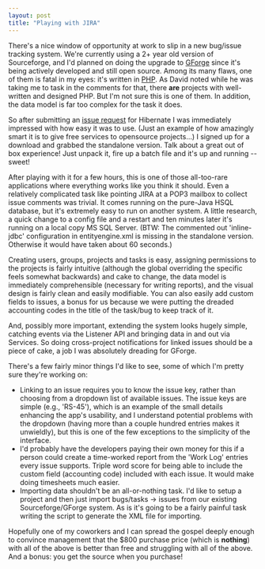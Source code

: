 ```yaml
---
layout: post
title: "Playing with JIRA"
---
```




There's a nice window of opportunity at work to slip in a new bug/issue tracking system. We're currently using a 2+ year old version of Sourceforge, and I'd planned on doing the upgrade to <a href="http://gforge.org/">GForge</a> since it's being actively developed and still open source. Among its many flaws, one of them is fatal in my eyes: it's written in <a href="/2003/03/18/not_to_be_ungrateful.html">PHP</a>. As David noted while he was taking me to task in the comments for that, there <b>are</b> projects with well-written and designed PHP. But I'm not sure this is one of them. In addition, the data model is far too complex for the task it does.

<p>So after submitting an <a href="http://opensource.atlassian.com/projects/hibernate/secure/ViewIssue.jspa?key=HB-93">issue request</a> for Hibernate I was immediately impressed with how easy it was to use. (Just an example of how amazingly smart it is to give free services to opensource projects...) I signed up for a download and grabbed the standalone version. Talk about a great out of box experience! Just unpack it, fire up a batch file and it's up and running -- sweet!</p>

<p>After playing with it for a few hours, this is one of those all-too-rare applications where everything works like you think it should. Even a relatively complicated task like pointing JIRA at a POP3 mailbox to collect issue comments was trivial. It comes running on the pure-Java HSQL database, but it's extremely easy to run on another system. A little research, a quick change to a config file and a restart and ten minutes later it's running on a local copy MS SQL Server. (BTW: The commented out 'inline-jdbc' configuration in entityengine.xml is missing in the standalone version. Otherwise it would have taken about 60 seconds.)</p>

<p>Creating users, groups, projects and tasks is easy, assigning permissions to the projects is fairly intuitive (although the global overriding the specific feels somewhat backwards) and cake to change, the data model is immediately comprehensible (necessary for writing reports), and the visual design is fairly clean and easily modifiable. 
You can also easily add custom fields to issues, a bonus for us because we were putting the dreaded accounting codes in the title of the task/bug to keep track of it.</p>

<p>And, possibly more important, extending the system looks hugely simple, catching events via the Listener API and bringing data in and out via Services. So doing cross-project notifications for linked issues should be a piece of cake, a job I was absolutely dreading for GForge.</p>

<p>There's a few fairly minor things I'd like to see, some of which I'm pretty sure they're working on:</p>

<p><ul>
  <li>Linking to an issue requires you to know the issue key, rather than choosing from a dropdown list of available issues. The issue keys are simple (e.g., 'RS-45'), which is an example of the small details enhancing the app's usability, and I understand potential problems with the dropdown (having more than a couple hundred entries makes it unwieldly), but this is one of the few exceptions to the simplicity of the interface.</li>
  <li>I'd probably have the developers paying their own money for this if a person could create a time-worked report from the 'Work Log' entries every issue supports. Triple word score for being able to include the custom field (accounting code) included with each issue. It would make doing timesheets much easier.</li>
  <li>Importing data shouldn't be an all-or-nothing task. I'd like to setup a project and then just import bugs/tasks -&gt; issues from our existing Sourceforge/GForge system. As is it's going to be a fairly painful task writing the script to generate the XML file for importing.</li>
</ul>

<p>Hopefully one of my coworkers and I can spread the gospel deeply enough to convince management that the $800 purchase price (which is <b>nothing</b>) with all of the above is better than free and struggling with all of the above. And a bonus: you get the source when you purchase!</p>


